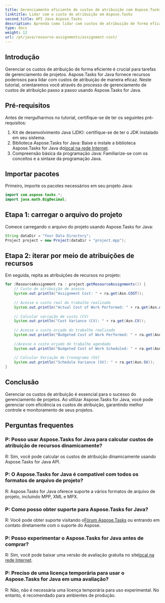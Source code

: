 ```yaml
---
title: Gerenciamento eficiente de custos de atribuição com Aspose.Tasks
linktitle: Lidar com o custo de atribuição em Aspose.Tasks
second_title: API Java Aspose.Tasks
description: Aprenda como lidar com custos de atribuição de forma eficaz em Aspose.Tasks for Java. Guia passo a passo para gerenciar os recursos do projeto com eficiência.
type: docs
weight: 12
url: /pt/java/resource-assignments/assignment-cost/
---
```

## Introdução
Gerenciar os custos de atribuição de forma eficiente é crucial para tarefas de gerenciamento de projetos. Aspose.Tasks for Java fornece recursos poderosos para lidar com custos de atribuição de maneira eficaz. Neste tutorial, orientaremos você através do processo de gerenciamento de custos de atribuição passo a passo usando Aspose.Tasks for Java.
## Pré-requisitos
Antes de mergulharmos no tutorial, certifique-se de ter os seguintes pré-requisitos:
1. Kit de desenvolvimento Java (JDK): certifique-se de ter o JDK instalado em seu sistema.
2.  Biblioteca Aspose.Tasks for Java: Baixe e instale a biblioteca Aspose.Tasks for Java do[local na rede Internet](https://releases.aspose.com/tasks/java/).
3. Compreensão básica da programação Java: Familiarize-se com os conceitos e a sintaxe da programação Java.

## Importar pacotes
Primeiro, importe os pacotes necessários em seu projeto Java:
```java
import com.aspose.tasks.*;
import java.math.BigDecimal;
```
## Etapa 1: carregar o arquivo do projeto
Comece carregando o arquivo do projeto usando Aspose.Tasks for Java:
```java
String dataDir = "Your Data Directory";
Project project = new Project(dataDir + "project.mpp");
```
## Etapa 2: iterar por meio de atribuições de recursos
Em seguida, repita as atribuições de recursos no projeto:
```java
for (ResourceAssignment ra : project.getResourceAssignments()) {
    // Custo de atribuição de acesso
    System.out.println("Assignment Cost: " + ra.get(Asn.COST));
    
    // Acesse o custo real do trabalho realizado
    System.out.println("Actual Cost of Work Performed: " + ra.get(Asn.ACWP));
    
    // Calcular variação de custo (CV)
    System.out.println("Cost Variance (CV): " + ra.get(Asn.CV));
    
    // Acesse o custo orçado do trabalho realizado
    System.out.println("Budgeted Cost of Work Performed: " + ra.get(Asn.BCWP));
    
    //Acesse o custo orçado do trabalho agendado
    System.out.println("Budgeted Cost of Work Scheduled: " + ra.get(Asn.BCWS));
    
    // Calcular Variação de Cronograma (SV)
    System.out.println("Schedule Variance (SV): " + ra.get(Asn.SV));
}
```

## Conclusão
Gerenciar os custos de atribuição é essencial para o sucesso do gerenciamento de projetos. Ao utilizar Aspose.Tasks for Java, você pode gerenciar com eficiência os custos de atribuição, garantindo melhor controle e monitoramento de seus projetos.
## Perguntas frequentes
### P: Posso usar Aspose.Tasks for Java para calcular custos de atribuição de recursos dinamicamente?
R: Sim, você pode calcular os custos de atribuição dinamicamente usando Aspose.Tasks for Java API.
### P: O Aspose.Tasks for Java é compatível com todos os formatos de arquivo de projeto?
R: Aspose.Tasks for Java oferece suporte a vários formatos de arquivo de projeto, incluindo MPP, XML e MPX.
### P: Como posso obter suporte para Aspose.Tasks for Java?
 R: Você pode obter suporte visitando o[Fórum Aspose.Tasks](https://forum.aspose.com/c/tasks/15) ou entrando em contato diretamente com o suporte do Aspose.
### P: Posso experimentar o Aspose.Tasks for Java antes de comprar?
 R: Sim, você pode baixar uma versão de avaliação gratuita no site[local na rede Internet](https://releases.aspose.com/).
### P: Preciso de uma licença temporária para usar o Aspose.Tasks for Java em uma avaliação?
R: Não, não é necessária uma licença temporária para uso experimental. No entanto, é recomendado para ambientes de produção.